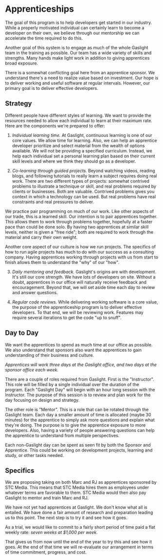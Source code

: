 # Apprenticeships

The goal of this program is to help developers get started in our
industry. While a properly motivated individual can certainly learn to
become a developer on their own, we believe through our mentorship we
can accelerate the time required to do this.

Another goal of this system is to engage as much of the whole Gaslight
team in the training as possible. Our team has a wide variety of
skills and strengths. Many hands make light work in addition to giving
apprentices broad exposure.

There is a somewhat conflicting goal here from an apprentice sponsor.
We understand there's a need to realize value based on investment. Our
hope is to deliver working and useful software at regular intervals.
However, our primary goal is to deliver effective developers.

## Strategy

Different people have different styles of learning. We want to provide
the resources needed to allow each individual to learn at their
maximum rate. Here are the components we're prepared to offer:

1. *Individual learning time.* At Gaslight, continuous learning is one
of our core values. We allow time for learning. Also, we can help an
apprentice developer prioritize and select material from the wealth of
options available. We will not be providing a specified curriculum.
Instead, we help each individual set a personal learning plan based on
their current skill levels and where we think they should go as a
developer.

2. *Co-learning through guided projects.* Beyond watching videos,
reading blogs, and following tutorials to really learn a subject
requires doing real work. There are two different types of projects:
somewhat contrived problems to illustrate a technique or skill, and
real problems required by clients or businesses. Both are valuable.
Contrived problems gives you context in which a technology can be
used. But real problems have real constraints and real pressures to
deliver.

We practice pair programming on much of our work. Like other aspects of
our trade, this is a learned skill. Our intention is to pair
apprentices together. This allows them to work through problems
together, hopefully at a faster pace than could be done solo. By
having two apprentices at similar skill levels, neither is given a
"free ride"; both are required to work through the material and carry
their own weight.

Another core aspect of our culture is how we run projects. The
specifics of how to run agile projects has much to do with our success
as a consulting company. Having apprentices working through projects
with us from start to finish allows them to understand the "why" of
our "how".

3. *Daily mentoring and feedback.* Gaslight's origins are with
development. It's still our core strength. We have lots of developers
on site. Without a doubt, apprentices in our office will naturally
receive feedback and encouragement. Beyond that, we will set aside
time each day to review and answer questions.

4. *Regular code reviews.* While delivering working software is a core
value, the purpose of the apprenticeship program is to deliver
effective developers.  To that end, we will be reviewing work.
Features may require several iterations to get the code "up to snuff".

## Day to Day

We want the apprentices to spend as much time at our office as
possible. We also understand that sponsors also want the apprentices
to gain understanding of their business and culture.

*Apprentices will work three days at the Gaslight office, and two days
 at the sponsor office each week.*

There are a couple of roles required from Gaslight. First is the
"Instructor". This role will be filled by a single individual over the
duration of the program. Each "Gaslight Day" will begin with an hour
long session with the Instructor. The purpose of this session is to
review and plan work for the day focusing on design and strategy.

The other role is "Mentor". This is a role that can be rotated through
the Gaslight team. Each day a smaller amount of time is allocated
(maybe 30 minutes) for the apprentice to simply ask more questions and
explain what they're doing. The purpose is to give the apprentice
exposure to more developers. Also, having a variety of people
answering questions can help the apprentice to understand from
multiple perspectives.

Each non-Gaslight day can be spent as seen fit by both the Sponsor and
Apprentice. This could be working on development projects, learning
and study, or other tasks needed.

## Specifics

We are proposing taking on both Marc and RJ as apprentices sponsored
by STC Media. This means that STC Media hires them as employees under
whatever terms are favorable to them. STC Media would then also pay
Gaslight to mentor and train Marc and RJ.

We have not yet had apprentices at Gaslight. We don't know what all is
entailed. We have done a fair amount of research and preparation
leading us to this point. The next step is to try it and see how it
goes.

As a trial, we would like to commit to a fairly short period of time
paid a flat weekly rate: *seven weeks at $1,000 per week.*

That gives us from now until the end of the year to try this and see
how it goes. At the end of that time we will re-evaluate our
arrangement in terms of time commitment, progress, and cost.
